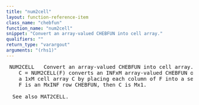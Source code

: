 ```yaml
---
title: "num2cell"
layout: function-reference-item
class_name: "chebfun"
function_name: "num2cell"
snippet: "Convert an array-valued CHEBFUN into cell array."
qualifiers: ""
return_type: "varargout"
arguments: "(rhs1)"
---
```


<pre class="help-text"> NUM2CELL   Convert an array-valued CHEBFUN into cell array.
    C = NUM2CELL(F) converts an INFxM array-valued CHEBFUN or quasimatrix F into
    a 1xM cell array C by placing each column of F into a separate cell in C. If
    F is an MxINF row CHEBFUN, then C is Mx1.
 
  See also MAT2CELL.
</pre>